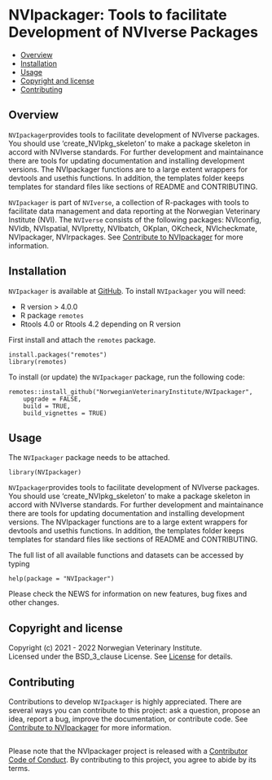 # NVIpackager: Tools to facilitate Development of NVIverse Packages

<!-- README.md is generated from README.Rmd. Please edit that file -->

-   [Overview](#overview)
-   [Installation](#installation)
-   [Usage](#usage)
-   [Copyright and license](#copyright-and-license)
-   [Contributing](#contributing)

## Overview

`NVIpackager`provides tools to facilitate development of NVIverse
packages. You should use ‘create\_NVIpkg\_skeleton’ to make a package
skeleton in accord with NVIverse standards. For further development and
maintainance there are tools for updating documentation and installing
development versions. The NVIpackager functions are to a large extent
wrappers for devtools and usethis functions. In addition, the templates
folder keeps templates for standard files like sections of README and
CONTRIBUTING.

`NVIpackager` is part of `NVIverse`, a collection of R-packages with
tools to facilitate data management and data reporting at the Norwegian
Veterinary Institute (NVI). The `NVIverse` consists of the following
packages: NVIconfig, NVIdb, NVIspatial, NVIpretty, NVIbatch, OKplan,
OKcheck, NVIcheckmate, NVIpackager, NVIrpackages. See [Contribute to
NVIpackager](https://github.com/NorwegianVeterinaryInstitute/NVIpackager/blob/main/CONTRIBUTING.md)
for more information.

## Installation

`NVIpackager` is available at
[GitHub](https://github.com/NorwegianVeterinaryInstitute). To install
`NVIpackager` you will need:

-   R version > 4.0.0
-   R package `remotes`
-   Rtools 4.0 or Rtools 4.2 depending on R version

First install and attach the `remotes` package.

    install.packages("remotes")
    library(remotes)

To install (or update) the `NVIpackager` package, run the following
code:

    remotes::install_github("NorwegianVeterinaryInstitute/NVIpackager",
        upgrade = FALSE,
        build = TRUE,
        build_vignettes = TRUE)

## Usage

The `NVIpackager` package needs to be attached.

    library(NVIpackager)

`NVIpackager`provides tools to facilitate development of NVIverse
packages. You should use ‘create\_NVIpkg\_skeleton’ to make a package
skeleton in accord with NVIverse standards. For further development and
maintainance there are tools for updating documentation and installing
development versions. The NVIpackager functions are to a large extent
wrappers for devtools and usethis functions. In addition, the templates
folder keeps templates for standard files like sections of README and
CONTRIBUTING.

The full list of all available functions and datasets can be accessed by
typing

    help(package = "NVIpackager")

Please check the NEWS for information on new features, bug fixes and
other changes.

## Copyright and license

Copyright (c) 2021 - 2022 Norwegian Veterinary Institute.  
Licensed under the BSD\_3\_clause License. See
[License](https://github.com/NorwegianVeterinaryInstitute/NVIpackager/blob/main/LICENSE)
for details.

## Contributing

Contributions to develop `NVIpackager` is highly appreciated. There are
several ways you can contribute to this project: ask a question, propose
an idea, report a bug, improve the documentation, or contribute code.
See [Contribute to
NVIpackager](https://github.com/NorwegianVeterinaryInstitute/NVIpackager/blob/main/CONTRIBUTING.md)
for more information.

## <!-- Code of conduct -->

Please note that the NVIpackager project is released with a [Contributor
Code of
Conduct](https://github.com/NorwegianVeterinaryInstitute/NVIpackager/blob/main/CODE_OF_CONDUCT.md).
By contributing to this project, you agree to abide by its terms.
